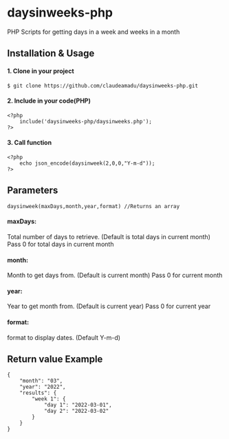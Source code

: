 # daysinweeks-php
PHP Scripts for getting days in a week and weeks in a month

## Installation & Usage
#### 1. Clone in your project
```
$ git clone https://github.com/claudeamadu/daysinweeks-php.git
```

#### 2. Include in your code(PHP)
```
<?php
	include('daysinweeks-php/daysinweeks.php');
?>
```

#### 3. Call function
```
<?php
	echo json_encode(daysinweek(2,0,0,"Y-m-d"));
?>
```

## Parameters
```
daysinweek(maxDays,month,year,format) //Returns an array
```
#### maxDays:
Total number of days to retrieve. (Default is total days in current month)
Pass 0 for total days in current month
#### month:
Month to get days from. (Default is current month)
Pass 0 for current month
#### year:
Year to get month from. (Default is current year)
Pass 0 for current year
#### format:
format to display dates. (Default Y-m-d)

## Return value Example
```
{
	"month": "03",
	"year": "2022",
	"results": {
		"week 1": {
			"day 1": "2022-03-01",
			"day 2": "2022-03-02"
		}
	}
}
```